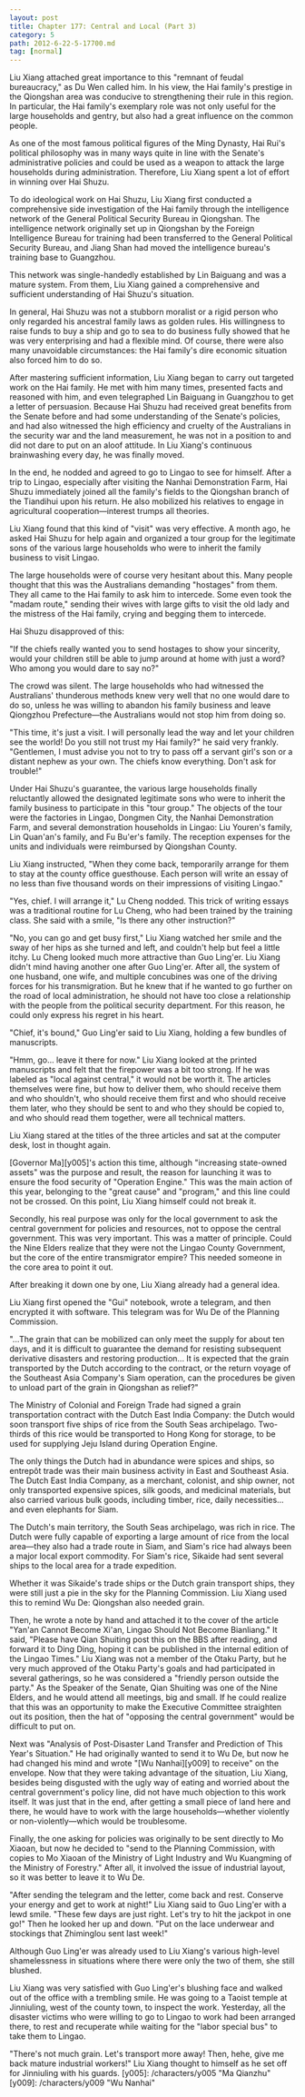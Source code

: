```yaml
---
layout: post
title: Chapter 177: Central and Local (Part 3)
category: 5
path: 2012-6-22-5-17700.md
tag: [normal]
---
```


Liu Xiang attached great importance to this "remnant of feudal bureaucracy," as Du Wen called him. In his view, the Hai family's prestige in the Qiongshan area was conducive to strengthening their rule in this region. In particular, the Hai family's exemplary role was not only useful for the large households and gentry, but also had a great influence on the common people.

As one of the most famous political figures of the Ming Dynasty, Hai Rui's political philosophy was in many ways quite in line with the Senate's administrative policies and could be used as a weapon to attack the large households during administration. Therefore, Liu Xiang spent a lot of effort in winning over Hai Shuzu.

To do ideological work on Hai Shuzu, Liu Xiang first conducted a comprehensive side investigation of the Hai family through the intelligence network of the General Political Security Bureau in Qiongshan. The intelligence network originally set up in Qiongshan by the Foreign Intelligence Bureau for training had been transferred to the General Political Security Bureau, and Jiang Shan had moved the intelligence bureau's training base to Guangzhou.

This network was single-handedly established by Lin Baiguang and was a mature system. From them, Liu Xiang gained a comprehensive and sufficient understanding of Hai Shuzu's situation.

In general, Hai Shuzu was not a stubborn moralist or a rigid person who only regarded his ancestral family laws as golden rules. His willingness to raise funds to buy a ship and go to sea to do business fully showed that he was very enterprising and had a flexible mind. Of course, there were also many unavoidable circumstances: the Hai family's dire economic situation also forced him to do so.

After mastering sufficient information, Liu Xiang began to carry out targeted work on the Hai family. He met with him many times, presented facts and reasoned with him, and even telegraphed Lin Baiguang in Guangzhou to get a letter of persuasion. Because Hai Shuzu had received great benefits from the Senate before and had some understanding of the Senate's policies, and had also witnessed the high efficiency and cruelty of the Australians in the security war and the land measurement, he was not in a position to and did not dare to put on an aloof attitude. In Liu Xiang's continuous brainwashing every day, he was finally moved.

In the end, he nodded and agreed to go to Lingao to see for himself. After a trip to Lingao, especially after visiting the Nanhai Demonstration Farm, Hai Shuzu immediately joined all the family's fields to the Qiongshan branch of the Tiandihui upon his return. He also mobilized his relatives to engage in agricultural cooperation—interest trumps all theories.

Liu Xiang found that this kind of "visit" was very effective. A month ago, he asked Hai Shuzu for help again and organized a tour group for the legitimate sons of the various large households who were to inherit the family business to visit Lingao.

The large households were of course very hesitant about this. Many people thought that this was the Australians demanding "hostages" from them. They all came to the Hai family to ask him to intercede. Some even took the "madam route," sending their wives with large gifts to visit the old lady and the mistress of the Hai family, crying and begging them to intercede.

Hai Shuzu disapproved of this:

"If the chiefs really wanted you to send hostages to show your sincerity, would your children still be able to jump around at home with just a word? Who among you would dare to say no?"

The crowd was silent. The large households who had witnessed the Australians' thunderous methods knew very well that no one would dare to do so, unless he was willing to abandon his family business and leave Qiongzhou Prefecture—the Australians would not stop him from doing so.

"This time, it's just a visit. I will personally lead the way and let your children see the world! Do you still not trust my Hai family?" he said very frankly. "Gentlemen, I must advise you not to try to pass off a servant girl's son or a distant nephew as your own. The chiefs know everything. Don't ask for trouble!"

Under Hai Shuzu's guarantee, the various large households finally reluctantly allowed the designated legitimate sons who were to inherit the family business to participate in this "tour group." The objects of the tour were the factories in Lingao, Dongmen City, the Nanhai Demonstration Farm, and several demonstration households in Lingao: Liu Youren's family, Lin Quan'an's family, and Fu Bu'er's family. The reception expenses for the units and individuals were reimbursed by Qiongshan County.

Liu Xiang instructed, "When they come back, temporarily arrange for them to stay at the county office guesthouse. Each person will write an essay of no less than five thousand words on their impressions of visiting Lingao."

"Yes, chief. I will arrange it," Lu Cheng nodded. This trick of writing essays was a traditional routine for Lu Cheng, who had been trained by the training class. She said with a smile, "Is there any other instruction?"

"No, you can go and get busy first," Liu Xiang watched her smile and the sway of her hips as she turned and left, and couldn't help but feel a little itchy. Lu Cheng looked much more attractive than Guo Ling'er. Liu Xiang didn't mind having another one after Guo Ling'er. After all, the system of one husband, one wife, and multiple concubines was one of the driving forces for his transmigration. But he knew that if he wanted to go further on the road of local administration, he should not have too close a relationship with the people from the political security department. For this reason, he could only express his regret in his heart.

"Chief, it's bound," Guo Ling'er said to Liu Xiang, holding a few bundles of manuscripts.

"Hmm, go... leave it there for now." Liu Xiang looked at the printed manuscripts and felt that the firepower was a bit too strong. If he was labeled as "local against central," it would not be worth it. The articles themselves were fine, but how to deliver them, who should receive them and who shouldn't, who should receive them first and who should receive them later, who they should be sent to and who they should be copied to, and who should read them together, were all technical matters.

Liu Xiang stared at the titles of the three articles and sat at the computer desk, lost in thought again.

[Governor Ma][y005]'s action this time, although "increasing state-owned assets" was the purpose and result, the reason for launching it was to ensure the food security of "Operation Engine." This was the main action of this year, belonging to the "great cause" and "program," and this line could not be crossed. On this point, Liu Xiang himself could not break it.

Secondly, his real purpose was only for the local government to ask the central government for policies and resources, not to oppose the central government. This was very important. This was a matter of principle. Could the Nine Elders realize that they were not the Lingao County Government, but the core of the entire transmigrator empire? This needed someone in the core area to point it out.

After breaking it down one by one, Liu Xiang already had a general idea.

Liu Xiang first opened the "Gui" notebook, wrote a telegram, and then encrypted it with software. This telegram was for Wu De of the Planning Commission.

"...The grain that can be mobilized can only meet the supply for about ten days, and it is difficult to guarantee the demand for resisting subsequent derivative disasters and restoring production... It is expected that the grain transported by the Dutch according to the contract, or the return voyage of the Southeast Asia Company's Siam operation, can the procedures be given to unload part of the grain in Qiongshan as relief?"

The Ministry of Colonial and Foreign Trade had signed a grain transportation contract with the Dutch East India Company: the Dutch would soon transport five ships of rice from the South Seas archipelago. Two-thirds of this rice would be transported to Hong Kong for storage, to be used for supplying Jeju Island during Operation Engine.

The only things the Dutch had in abundance were spices and ships, so entrepôt trade was their main business activity in East and Southeast Asia. The Dutch East India Company, as a merchant, colonist, and ship owner, not only transported expensive spices, silk goods, and medicinal materials, but also carried various bulk goods, including timber, rice, daily necessities... and even elephants for Siam.

The Dutch's main territory, the South Seas archipelago, was rich in rice. The Dutch were fully capable of exporting a large amount of rice from the local area—they also had a trade route in Siam, and Siam's rice had always been a major local export commodity. For Siam's rice, Sikaide had sent several ships to the local area for a trade expedition.

Whether it was Sikaide's trade ships or the Dutch grain transport ships, they were still just a pie in the sky for the Planning Commission. Liu Xiang used this to remind Wu De: Qiongshan also needed grain.

Then, he wrote a note by hand and attached it to the cover of the article "Yan'an Cannot Become Xi'an, Lingao Should Not Become Bianliang." It said, "Please have Qian Shuiting post this on the BBS after reading, and forward it to Ding Ding, hoping it can be published in the internal edition of the Lingao Times." Liu Xiang was not a member of the Otaku Party, but he very much approved of the Otaku Party's goals and had participated in several gatherings, so he was considered a "friendly person outside the party." As the Speaker of the Senate, Qian Shuiting was one of the Nine Elders, and he would attend all meetings, big and small. If he could realize that this was an opportunity to make the Executive Committee straighten out its position, then the hat of "opposing the central government" would be difficult to put on.

Next was "Analysis of Post-Disaster Land Transfer and Prediction of This Year's Situation." He had originally wanted to send it to Wu De, but now he had changed his mind and wrote "[Wu Nanhai][y009] to receive" on the envelope. Now that they were taking advantage of the situation, Liu Xiang, besides being disgusted with the ugly way of eating and worried about the central government's policy line, did not have much objection to this work itself. It was just that in the end, after getting a small piece of land here and there, he would have to work with the large households—whether violently or non-violently—which would be troublesome.

Finally, the one asking for policies was originally to be sent directly to Mo Xiaoan, but now he decided to "send to the Planning Commission, with copies to Mo Xiaoan of the Ministry of Light Industry and Wu Kuangming of the Ministry of Forestry." After all, it involved the issue of industrial layout, so it was better to leave it to Wu De.

"After sending the telegram and the letter, come back and rest. Conserve your energy and get to work at night!" Liu Xiang said to Guo Ling'er with a lewd smile. "These few days are just right. Let's try to hit the jackpot in one go!" Then he looked her up and down. "Put on the lace underwear and stockings that Zhiminglou sent last week!"

Although Guo Ling'er was already used to Liu Xiang's various high-level shamelessness in situations where there were only the two of them, she still blushed.

Liu Xiang was very satisfied with Guo Ling'er's blushing face and walked out of the office with a trembling smile. He was going to a Taoist temple at Jinniuling, west of the county town, to inspect the work. Yesterday, all the disaster victims who were willing to go to Lingao to work had been arranged there, to rest and recuperate while waiting for the "labor special bus" to take them to Lingao.

"There's not much grain. Let's transport more away! Then, hehe, give me back mature industrial workers!" Liu Xiang thought to himself as he set off for Jinniuling with his guards.
[y005]: /characters/y005 "Ma Qianzhu"
[y009]: /characters/y009 "Wu Nanhai"